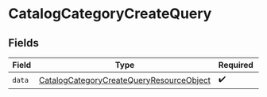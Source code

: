 # CatalogCategoryCreateQuery


## Fields

| Field                                                                                                           | Type                                                                                                            | Required                                                                                                        | Description                                                                                                     |
| --------------------------------------------------------------------------------------------------------------- | --------------------------------------------------------------------------------------------------------------- | --------------------------------------------------------------------------------------------------------------- | --------------------------------------------------------------------------------------------------------------- |
| `data`                                                                                                          | [CatalogCategoryCreateQueryResourceObject](../../models/components/CatalogCategoryCreateQueryResourceObject.md) | :heavy_check_mark:                                                                                              | N/A                                                                                                             |